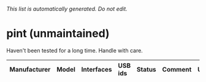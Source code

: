 _This list is automatically generated. Do not edit._

# pint (unmaintained) #
Haven't been tested for a long time. Handle with care.

| **Manufacturer** | **Model** | **Interfaces** | **USB ids** | **Status** | **Comment** | **URL** |
|:-----------------|:----------|:---------------|:------------|:-----------|:------------|:--------|